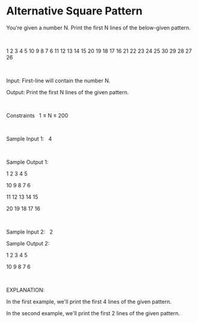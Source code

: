 # Alternative Square Pattern

You're given a number N. Print the first N lines of the below-given pattern.

<br>

1 2 3 4 5
10 9 8 7 6
11 12 13 14 15
20 19 18 17 16
21 22 23 24 25
30 29 28 27 26

<br>

Input:
First-line will contain the number N.

Output:
Print the first N lines of the given pattern.

<br>

Constraints
&nbsp; 1 ≤ N ≤ 200

<br>

Sample Input 1:
&nbsp; 4

<br>

Sample Output 1:

1 2 3 4 5

10 9 8 7 6

11 12 13 14 15

20 19 18 17 16

<br>

Sample Input 2:
&nbsp; 2

Sample Output 2:

1 2 3 4 5

10 9 8 7 6

<br>

EXPLANATION:

In the first example, we'll print the first 4 lines of the given pattern.

In the second example, we'll print the first 2 lines of the given pattern.